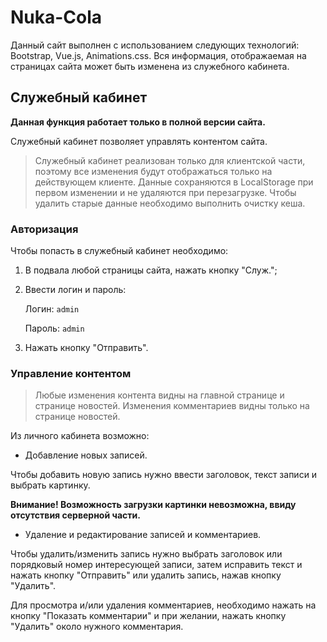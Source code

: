 # Nuka-Cola
Данный сайт выполнен с использованием следующих технологий: Bootstrap, Vue.js, Animations.css.
Вся информация, отображаемая на страницах сайта может быть изменена из служебного кабинета. 
## Служебный кабинет
**Данная функция работает только в полной версии сайта.**

Служебный кабинет позволяет управлять контентом сайта. 
> Служебный кабинет реализован только для клиентской части, поэтому все изменения будут отображаться только на действующем клиенте. 
Данные сохраняются в LocalStorage при первом изменении и не удаляются при перезагрузке. 
Чтобы удалить старые данные необходимо выполнить очистку кеша.

### Авторизация
Чтобы попасть в служебный кабинет необходимо: 
1. В подвала любой страницы сайта, нажать кнопку "Служ.";
2. Ввести логин и пароль:
   
   Логин: `admin`
   
   Пароль: `admin`
   
3. Нажать кнопку "Отправить".

### Управление контентом
> Любые изменения контента видны на главной странице и странице новостей.
Изменения комментариев видны только на странице новостей.

Из личного кабинета возможно: 

- Добавление новых записей.

Чтобы добавить новую запись нужно ввести заголовок, текст записи и выбрать картинку.

**Внимание! Возможность загрузки картинки невозможна, ввиду отсутствия серверной части.**

- Удаление и редактирование записей и комментариев.

Чтобы удалить/изменить запись нужно выбрать заголовок или порядковый номер интересующей записи, затем исправить текст и нажать кнопку "Отправить" или удалить запись, нажав кнопку "Удалить".

Для просмотра и/или удаления комментариев, необходимо нажать на кнопку "Показать комментарии" и при желании, нажать кнопку "Удалить" около нужного комментария.
